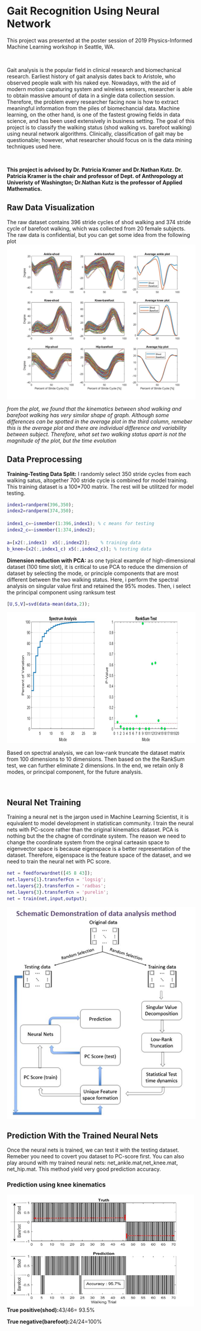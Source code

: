 # Gait Recognition Using Neural Network 
<p>This project was presented at the poster session of 2019 Physics-Informed Machine Learning workshop in Seattle, WA.</p><br>
<p> Gait analysis is the popular field in clinical research and biomechanical research. Earliest history of gait analysis dates back to Aristole, who observed people walk with his naked eye. Nowadays, with the aid of modern motion capaturing system and wireless sensors, researcher is able to obtain massive amount of data in a single data collection session. Therefore, the problem every researcher facing now is how to extract meaningful information from the piles of biomechancial data. Machine learning, on the other hand, is one of the fastest growing fields in data science, and has been used extensively in business setting. The goal of this project is to classify the walking status (shod walking vs. barefoot walking) using neural network algorithms. Clinically, classification of gait may be questionable; however, what researcher should focus on is the data mining techniques used here.<p><br>

<p><b>This project is advised by Dr. Patricia Kramer and Dr.Nathan Kutz. Dr. Patricia Kramer is the chair and professor of Dept. of Anthropology at Univeristy of Washington; Dr.Nathan Kutz is the professor of Applied Mathematics.</b></p>

## Raw Data Visualization 
<p>The raw dataset contains 396 stride cycles of shod walking and 374 stride cycle of barefoot walking, which was collected from 20 female subjects. The raw data is confidential, but you can get some idea from the following plot 
<img src="image/plot_combo.jpg">

<p><em>from the plot, we found that the kinematics between shod walking and barefoot walking has very similar shape of graph. Although some differences can be spotted in the average plot in the third column, remeber this is the average plot and there are individual difference and variability between subject. Therefore, what set two walking status apart is not the magnitude of the plot, but the time evolution</em></p>

## Data Preprocessing
<p><b>Training-Testing Data Split:</b> I randomly select 350 stride cycles from each walking satus, altogether 700 stride cycle is combined for model training. This training dataset is a 100*700 matrix. The rest will be utilitzed for model testing.</p>

```matlab
index1=randperm(396,350);
index2=randperm(374,350);

index1_c=~ismember(1:396,index1); % c means for testing
index2_c=~ismember(1:374,index2);

a=[x2(:,index1)  x5(:,index2)];    % training data
b_knee=[x2(:,index1_c) x5(:,index2_c)]; % testing data
```

<p><b>Dimension reduction with PCA:</b> as one typical example of high-dimensional dataset (100 time slot), it is critical to use PCA to reduce the dimension of dataset by selecting the mode, or principle components that are most different between the two walking status. Here, i perform the spectral analysis on singular value first and retained the 95% modes. Then, i select the principal component using ranksum test

```matlab
[U,S,V]=svd(data-mean(data,2));
```

<img src="image/spa.jpg" height=350 width=850>
<p>Based on spectral analysis, we can low-rank truncate the dataset matrix from 100 dimensions to 10 dimensions. Then based on the the RankSum test, we can further eliminate 2 dimensions. In the end, we retain only 8 modes, or principal component, for the future analysis.</p><br>

## Neural Net Training
<p>Training a neural net is the jargon used in Machine Learning Scientist, it is equivalent to model development in statistican community. I train the neural nets with PC-score rather than the original kinematics dataset. PCA is nothing but the the chagne of corrdinate system. The reason we need to change the coordinate system from the orginal carteasin space to eigenvector space is because eigenspace is a better representation of the dataset. Therefore, eigenspace is the feature space of the dataset, and we need to train the neural net with PC score.</p>

```matlab
net = feedforwardnet([45 8 43]);
net.layers{1}.transferFcn = 'logsig';
net.layers{2}.transferFcn = 'radbas';
net.layers{3}.transferFcn = 'purelin';
net = train(net,input,output);
```
<img src="image/Capture.JPG"><br>

## Prediction With the Trained Neural Nets
<p>Once the neural nets is trained, we can test it with the testing dataset. Remeber you need to covert you dataset to PC-score first. You can also play around with my trained neural nets: net_ankle.mat,net_knee.mat, net_hip.mat. This method yield very good prediction accuracy.</p>


<h3>Prediction using knee kinematics</h3>
<img src="image/knee1.jpg" height=300 width=500 align="left">
<br><br>
<p><b>True positive(shod):</b>43/46= 93.5%</p>
<p><b>True negative(barefoot):</b>24/24=100%</p>




